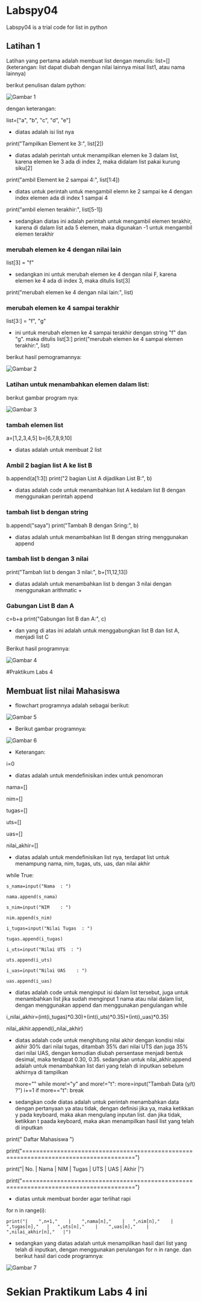 # Labspy04
Labspy04 is a trial code for list in python


## Latihan 1

Latihan yang pertama adalah membuat list dengan menulis:
list=[] (keterangan: list dapat diubah dengan nilai lainnya misal list1, atau nama lainnya)


berikut penulisan dalam python:

![Gambar 1](screenshot/list1.PNG)


dengan keterangan:

list=["a", "b", "c", "d", "e"]

- diatas adalah isi list nya


print("Tampilkan Element ke 3:", list[2])

- diatas adalah perintah untuk menampilkan elemen ke 3 dalam list, karena elemen ke 3 ada di index 2, maka didalam list pakai kurung siku[2]

print("ambil Element ke 2 sampai 4:", list[1:4]) 

- diatas untuk perintah untuk mengambil elemn ke 2 sampai ke 4 dengan index elemen ada di index 1 sampai 4

print("ambil elemen terakhir:", list[5-1])

- sedangkan diatas ini adalah perintah untuk mengambil elemen terakhir, karena di dalam list ada 5 elemen, maka digunakan -1 untuk mengambil elemen terakhir


### merubah elemen ke 4 dengan nilai lain
list[3] = "f" 

- sedangkan ini untuk merubah elemen ke 4 dengan nilai F, karena elemen ke 4 ada di index 3, maka ditulis list[3]

print("merubah elemen ke 4 dengan nilai lain:", list)

### merubah elemen ke 4 sampai terakhir
list[3:] = "f", "g" 

- ini untuk merubah elemen ke 4 sampai terakhir dengan string "f" dan "g". maka ditulis list[3:]
print("merubah elemen ke 4 sampai elemen terakhir:", list)

berikut hasil pemogramannya:

![Gambar 2](screenshot/hasil_list1.PNG)


### Latihan untuk menambahkan elemen dalam list:

berikut gambar program nya:

![Gambar 3](screenshot/list2.PNG)


### tambah elemen list

a=[1,2,3,4,5]
b=[6,7,8,9,10]

- diatas adalah untuk membuat 2 list


### Ambil 2 bagian list A ke list B

b.append(a[1:3])
print("2 bagian List A dijadikan List B:", b)

- diatas adalah code untuk menambahkan list A kedalam list B dengan menggunakan perintah append

### tambah list b dengan string

b.append("saya")
print("Tambah B dengan Sring:", b)

- diatas adalah untuk menambahkan list B dengan string menggunakan append

### tambah list b dengan 3 nilai

print("Tambah list b dengan 3 nilai:", b+[11,12,13])

- diatas adalah untuk menambahkan list b dengan 3 nilai dengan menggunakan arithmatic +

### Gabungan List B dan A

c=b+a
print("Gabungan list B dan A:", c)

- dan yang di atas ini adalah untuk menggabungkan list B dan list A, menjadi list C

Berikut hasil programnya:

![Gambar 4](screenshot/hasil_list2.PNG)


#Praktikum Labs 4

## Membuat list nilai Mahasiswa

- flowchart programnya adalah sebagai berikut:

![Gambar 5](screenshot/flowchart_list_nilai_mahasiswa.png)

- Berikut gambar programnya:

![Gambar 6](screenshot/List_Nilai_Mahasiswa1.PNG)

- Keterangan:

i=0

- diatas adalah untuk  mendefinisikan index untuk penomoran

nama=[]

nim=[]

tugas=[]

uts=[]

uas=[]

nilai_akhir=[]

- diatas adalah untuk mendefinisikan list nya, terdapat list untuk menampung nama, nim, tugas, uts, uas, dan nilai akhir

while True:

    s_nama=input("Nama  : ")

    nama.append(s_nama)

    s_nim=input("NIM    : ")

    nim.append(s_nim)

    i_tugas=input("Nilai Tugas  : ")

    tugas.append(i_tugas)

    i_uts=input("Nilai UTS  : ")

    uts.append(i_uts)

    i_uas=input("Nilai UAS    : ")

    uas.append(i_uas)
    
- diatas adalah code untuk menginput isi dalam list tersebut, juga untuk menambahkan list jika sudah menginput 1 nama atau nilai dalam list, dengan menggunakan append dan menggunakan pengulangan while

i_nilai_akhir=(int(i_tugas)*0.30)+(int(i_uts)*0.35)+(int(i_uas)*0.35)

nilai_akhir.append(i_nilai_akhir)

- diatas adalah code untuk menghitung nilai akhir dengan kondisi nilai akhir 30% dari nilai tugas, ditambah 35% dari nilai UTS dan juga 35% dari nilai UAS, dengan kemudian diubah persentase menjadi bentuk desimal, maka terdapat 0.30, 0.35. sedangkan untuk nilai_akhir.append adalah untuk menambahkan list dari yang telah di inputkan sebelum akhirnya di tampilkan

    more=""
    while more!="y" and more!="t":
        more=input("Tambah Data (y/t) ?")
    i+=1
    if more=="t":
        break

- sedangkan code diatas adalah untuk perintah menambahkan data dengan pertanyaan ya atau tidak, dengan definisi jika ya, maka ketikkan y pada keyboard, maka akan mengulang inputan list. dan jika tidak, ketikkan t paada keyboard, maka akan menampilkan hasil list yang telah di inputkan

print("                                       Daftar Mahasiswa                               ")

print("======================================================================================")

print("|    No.    |    Nama    |   NIM    |    Tugas   |   UTS    |    UAS    |    Akhir   |")

print("======================================================================================")


- diatas untuk membuat border agar terlihat rapi

for n in range(i):

    print("|    ",n+1,"    |    ",nama[n],"    |   ",nim[n],"    |    ",tugas[n],"   |   ",uts[n],"    |    ",uas[n],"    |    ",nilai_akhir[n],"   |")


- sedangkan yang diatas adalah untuk menampilkan hasil dari list yang telah di inputkan, dengan menggunakan perulangan for n in range. dan berikut hasil dari code programnya:

![Gambar 7](screenshot/List_Nilai_Mahasiswa.PNG)

# Sekian Praktikum Labs 4 ini
